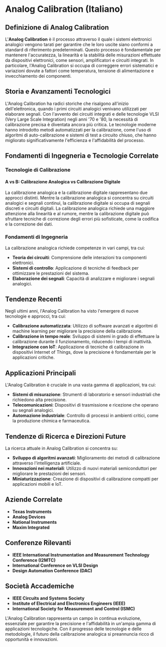 # Analog Calibration (Italiano)

## Definizione di Analog Calibration

L'**Analog Calibration** è il processo attraverso il quale i sistemi elettronici analogici vengono tarati per garantire che le loro uscite siano conformi a standard di riferimento predeterminati. Questo processo è fondamentale per mantenere l'accuratezza, la linearità e la stabilità delle misurazioni effettuate da dispositivi elettronici, come sensori, amplificatori e circuiti integrati. In particolare, l'Analog Calibration si occupa di correggere errori sistematici e variazioni dovute a fattori come temperatura, tensione di alimentazione e invecchiamento dei componenti.

## Storia e Avanzamenti Tecnologici

L'Analog Calibration ha radici storiche che risalgono all'inizio dell'elettronica, quando i primi circuiti analogici venivano utilizzati per elaborare segnali. Con l'avvento dei circuiti integrati e delle tecnologie VLSI (Very Large Scale Integration) negli anni '70 e '80, la necessità di calibrazione precisa è diventata ancora più critica. Le tecnologie moderne hanno introdotto metodi automatizzati per la calibrazione, come l'uso di algoritmi di auto-calibrazione e sistemi di test a circuito chiuso, che hanno migliorato significativamente l'efficienza e l'affidabilità del processo.

## Fondamenti di Ingegneria e Tecnologie Correlate

### Tecnologie di Calibrazione

#### A vs B: Calibrazione Analogica vs Calibrazione Digitale

La calibrazione analogica e la calibrazione digitale rappresentano due approcci distinti. Mentre la calibrazione analogica si concentra su circuiti analogici e segnali continui, la calibrazione digitale si occupa di segnali discreti e circuiti digitali. La calibrazione analogica richiede una maggiore attenzione alla linearità e al rumore, mentre la calibrazione digitale può sfruttare tecniche di correzione degli errori più sofisticate, come la codifica e la correzione dei dati. 

### Fondamenti di Ingegneria

La calibrazione analogica richiede competenze in vari campi, tra cui:

- **Teoria dei circuiti**: Comprensione delle interazioni tra componenti elettronici.
- **Sistemi di controllo**: Applicazione di tecniche di feedback per ottimizzare le prestazioni del sistema.
- **Elaborazione dei segnali**: Capacità di analizzare e migliorare i segnali analogici.

## Tendenze Recenti

Negli ultimi anni, l'Analog Calibration ha visto l'emergere di nuove tecnologie e approcci, tra cui:

- **Calibrazione automatizzata**: Utilizzo di software avanzati e algoritmi di machine learning per migliorare la precisione della calibrazione.
- **Calibrazione in tempo reale**: Sviluppo di sistemi in grado di effettuare la calibrazione durante il funzionamento, riducendo i tempi di inattività.
- **Integrazione con IoT**: Applicazione di tecniche di calibrazione in dispositivi Internet of Things, dove la precisione è fondamentale per le applicazioni critiche.

## Applicazioni Principali

L'Analog Calibration è cruciale in una vasta gamma di applicazioni, tra cui:

- **Sistemi di misurazione**: Strumenti di laboratorio e sensori industriali che richiedono alta precisione.
- **Telecomunicazioni**: Dispositivi di trasmissione e ricezione che operano su segnali analogici.
- **Automazione industriale**: Controllo di processi in ambienti critici, come la produzione chimica e farmaceutica.

## Tendenze di Ricerca e Direzioni Future

La ricerca attuale in Analog Calibration si concentra su:

- **Sviluppo di algoritmi avanzati**: Miglioramento dei metodi di calibrazione attraverso l'intelligenza artificiale.
- **Innovazioni nei materiali**: Utilizzo di nuovi materiali semiconduttori per migliorare le prestazioni dei sensori.
- **Miniaturizzazione**: Creazione di dispositivi di calibrazione compatti per applicazioni mobili e IoT.

## Aziende Correlate

- **Texas Instruments**
- **Analog Devices**
- **National Instruments**
- **Maxim Integrated**

## Conferenze Rilevanti

- **IEEE International Instrumentation and Measurement Technology Conference (I2MTC)**
- **International Conference on VLSI Design**
- **Design Automation Conference (DAC)**

## Società Accademiche

- **IEEE Circuits and Systems Society**
- **Institute of Electrical and Electronics Engineers (IEEE)**
- **International Society for Measurement and Control (ISMC)**

L'Analog Calibration rappresenta un campo in continua evoluzione, essenziale per garantire la precisione e l'affidabilità in un'ampia gamma di applicazioni tecnologiche. Con il progresso delle tecnologie e delle metodologie, il futuro della calibrazione analogica si preannuncia ricco di opportunità e innovazioni.